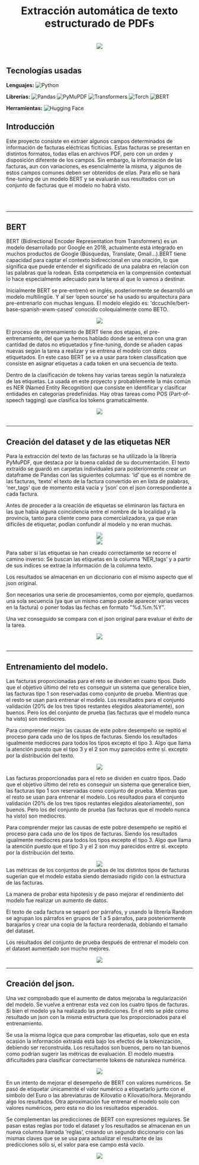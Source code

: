 <div align="center">

# Extracción automática de texto estructurado de PDFs

</div>

<br>
<div align="center">

  <img src="https://github.com/OscarDomPer/extraccion_facturas/blob/main/imaxes/imaxe01.png?raw=true">
  
</div>

<br>

## Tecnologías usadas

**Lenguajes:**
![Python](https://img.shields.io/badge/-Python-3776AB?style=flat&logo=python&logoColor=white)

**Librerías:**
![Pandas](https://img.shields.io/badge/-Pandas-150458?style=flat&logo=pandas&logoColor=white)
![PyMuPDF](https://img.shields.io/badge/-PyMuPDF-00599C?style=flat&logo=fitz&logoColor=white)
![Transformers](https://img.shields.io/badge/-Transformers-FF6F00?style=flat&logo=huggingface&logoColor=white)
![Torch](https://img.shields.io/badge/-Torch-EE4C2C?style=flat&logo=pytorch&logoColor=white)
![BERT](https://img.shields.io/badge/-BERT-181717?style=flat&logo=bert&logoColor=white)

**Herramientas:**
![Hugging Face](https://img.shields.io/badge/-Hugging%20Face-FFD700?style=flat&logo=huggingface&logoColor=white)

## Introducción

Este proyecto consiste en extraer algunos campos determinados de información de facturas eléctricas ficiticias. Estas
facturas se presentan en distintos formatos, todas ellas en archivos PDF, pero con un orden y disposición diferente de los
campos. Sin embargo, la información de las facturas, aun con variaciones, es esencialmente la misma, y algunos de estos
campos comunes deben ser obtenidos de ellas.
Para ello se hará fine-tuning de un modelo BERT y se evaluarán sus resultados con un conjunto de facturas que el modelo no habrá visto.

<br>
<br>


****
## BERT


BERT (Bidirectional Encoder Representation from Transformers) es un modelo desarrollado por Google en 2018, actualmente está integrado en muchos productos de Google (Búsquedas, Translate, Gmail…).BERT tiene capacidad para captar el contexto bidireccional en una oración, lo que significa que puede entender el significado de una palabra en relación con las palabras que la rodean.  Esta competencia en la comprensión contextual lo hace especialmente adecuado para la tarea al que lo vamos a destinar.

Inicialmente BERT se pre-entrenó en inglés, posteriormente se desarrolló un modelo multilingüe. Y al ser ‘open source’ se ha usado su arquitectura para pre-entrenarlo con muchas lenguas. El modelo elegido es: 'dccuchile/bert-base-spanish-wwm-cased' conocido coloquialmente como BETO.

<div align="center">
  
<img src="https://github.com/OscarDomPer/extraccion_facturas/blob/main/imaxes/imaxe_1.png?raw=true">

  
</div>


El proceso de entrenamiento de BERT tiene dos etapas, el pre-entrenamiento, del que ya hemos hablado donde se entrena con una gran cantidad de datos no etiquetados y fine-tuning, donde se añaden capas nuevas según la tarea a realizar y se entrena el modelo con datos etiquetados. En este caso BERT se va a usar para token classification que consiste en asignar etiquetas a cada token en una secuencia de texto.  

Dentro de la clasificación de tokens hay varias tareas según la naturaleza de las etiquetas.
La usada en este proyecto y probablemente la más común es NER (Named Entity Recognition) que consiste en identificar y clasificar entidades en categorías predefinidas. Hay otras tareas como POS (Part-of-speech tagging) que clasifica los tokens gramaticalmente.


<div align="center">
  
<img src="https://github.com/OscarDomPer/extraccion_facturas/blob/main/imaxes/imaxe12.png?raw=true">

  
</div>
  <br>
  
****
## Creación del dataset y de las etiquetas NER

Para la extracción del texto de las facturas se ha utilizado la la librería PyMuPDF, que destaca por la buena calidad de su documentación. El texto extraído se guardó en carpetas individuales para posteriormente crear un dataframe de Pandas con las siguientes columnas: ‘id’ que es el nombre de las facturas, ‘texto’ el texto de la factura convertido en en lista de palabras, ‘ner_tags’ que de momento está vacía y ‘json’ con el json correspondiente a cada factura.

Antes de proceder a la creación de etiquetas se eliminaron las factura en las que había alguna coincidencia entre el nombre de la localidad y la provincia, tanto para cliente como para comercializadora, ya que eran difíciles de etiquetar, podían confundir al modelo y no eran muchas.


<div align="center">
  
<img src="https://github.com/OscarDomPer/extraccion_facturas/blob/main/imaxes/imaxe_2.png?raw=true">

  
</div>

<div align="center">
  
<img src="https://github.com/OscarDomPer/extraccion_facturas/blob/main/imaxes/imaxe_4.png?raw=true">

  
</div>

Para saber si las etiquetas se han creado correctamente se recorre el camino inverso: Se buscan las etiquetas en la columna ‘NER_tags’ y a partir de sus índices se extrae la información de la columna texto.

Los resultados se almacenan en un diccionario con el mismo aspecto que el json original.

Son necesarios una serie de procesamientos, como por ejemplo, quedarnos una sola secuencia (ya que un mismo campo puede aparecer varias veces en la factura) o poner todas las fechas en formato "%d.%m.%Y".

Una vez conseguido se compara con el json original para evaluar el éxito de la tarea.



<div align="center">
  
<img src="https://github.com/OscarDomPer/extraccion_facturas/blob/main/imaxes/imaxe_5.png?raw=true">

  
</div>
  <br>

****
## Entrenamiento del modelo.
Las facturas proporcionadas para el reto se dividen en cuatro tipos.
Dado que el objetivo último del reto es conseguir un sistema que generalice bien, las facturas tipo 1 son reservadas como conjunto de prueba. Mientras que el resto se usan para entrenar el modelo. Los resultados para el conjunto validación (20% de los tres tipos restantes elegidos aleatoriamente), son buenos. Pero los del conjunto de prueba (las facturas que el modelo nunca ha visto) son mediocres.

Para comprender mejor las causas de este pobre desempeño se repitió el proceso para cada uno de los tipos de facturas. Siendo los resultados igualmente mediocres para todos los tipos excepto el tipo 3. Algo que llama la atención puesto que el tipo 3 y el 2 son muy parecidos entre sí. excepto por la distribución del texto.


<div align="center">
  
<img src="https://github.com/OscarDomPer/extraccion_facturas/blob/main/imaxes/imaxe_6.png?raw=true">

  
</div>

Las facturas proporcionadas para el reto se dividen en cuatro tipos.
Dado que el objetivo último del reto es conseguir un sistema que generalice bien, las facturas tipo 1 son reservadas como conjunto de prueba. Mientras que el resto se usan para entrenar el modelo. Los resultados para el conjunto validación (20% de los tres tipos restantes elegidos aleatoriamente), son buenos. Pero los del conjunto de prueba (las facturas que el modelo nunca ha visto) son mediocres.

Para comprender mejor las causas de este pobre desempeño se repitió el proceso para cada uno de los tipos de facturas. Siendo los resultados igualmente mediocres para todos los tipos excepto el tipo 3. Algo que llama la atención puesto que el tipo 3 y el 2 son muy parecidos entre sí. excepto por la distribución del texto.

<div align="center">
  
<img src="https://github.com/OscarDomPer/extraccion_facturas/blob/main/imaxes/imaxe_7.png?raw=true">

  
</div>
Las métricas de los conjuntos de pruebas de los distintos tipos de facturas sugerían que el modelo estaba siendo demasiado rígido con la estructura de las facturas. 

La manera de probar esta hipótesis y de paso mejorar el rendimiento del modelo fue realizar un aumento de datos.

El texto de cada factura se  separó por párrafos, y usando la librería Random se agrupan los párrafos en grupos de 1 a 5 párrafos, para posteriormente barajarlos  y crear una copia de la factura reordenada, doblando el tamaño del dataset.

Los resultados del conjunto de prueba después de entrenar el modelo con el dataset aumentado son mucho mejores.


<div align="center">
  
<img src="https://github.com/OscarDomPer/extraccion_facturas/blob/main/imaxes/imaxe_8.png?raw=true">

  
</div>

****
## Creación del json.
Una vez comprobado que el aumento de datos mejoraba la regularización del modelo. Se vuelve a entrenar esta vez con los cuatro tipos de facturas.
Si bien el modelo  ya ha realizado las predicciones. En el reto se pide como resultado un json con la misma estructura que los proporcionados para el entrenamiento.

Se usa la misma lógica que para comprobar las etiquetas, solo que en esta ocasión la información extraída está bajo los efectos de la tokenización, debiendo ser reconstruida. Los resultados son buenos, pero no tan buenos como podrían sugerir las métricas de evaluación. El modelo muestra dificultades para clasificar correctamente tokens de naturaleza numérica.



<div align="center">
  
<img src="https://github.com/OscarDomPer/extraccion_facturas/blob/main/imaxes/imaxe_9.png?raw=true">

  
</div>

En un intento de mejorar el desempeño de BERT con valores numéricos. Se pasó de etiquetar únicamente el valor numérico a etiquetarlo junto con el símbolo del Euro o las abreviaturas de Kilovatio o Kilovatio/hora. Mejorando algo los resultados. Otra aproximación fue entrenar el modelo solo con valores numéricos, pero esta no dio los resultados esperados.

Se complementan las predicciones de BERT con expresiones regulares. Se pasan estas reglas por todo el dataset y los resultados se almacenan en un nueva columna llamada ‘reglas’, creando un segundo diccionario con las mismas claves que se se usa para actualizar el resultante de las predicciones sólo si, el valor para ese campo está vacío.
<div align="center">
  
<img src="https://github.com/OscarDomPer/extraccion_facturas/blob/main/imaxes/imaxe_10.png?raw=true">

  
</div>








